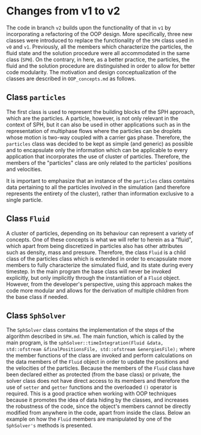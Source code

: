 # Changes from v1 to v2

The code in branch `v2` builds upon the functionality of that in `v1` by incorporating a refactoring of the OOP design. More specifically, three new classes were introduced to replace the functionality of the `SPH` class used in `v0` and `v1`. Previously, all the members which characterize the particles, the fluid state and the solution procedure were all accommodated in the same class (`SPH`). On the contrary, in here, as a better practice, the particles, the fluid and the solution procedure are distinguished in order to allow for better code modularity. The motivation and design conceptualization of the classes are described in `OOP_concepts.md` as follows.

## Class `particles`

The first class is used to represent the building blocks of the SPH approach, which are the particles. A particle, however, is not only relevant in the context of SPH, but it can also be used in other applications such as in the representation of multiphase flows where the particles can be droplets whose motion is two-way coupled with a carrier gas phase. Therefore, the `particles` class was decided to be kept as simple (and generic) as possible and to encapsulate only the information which can be applicable to every application that incorporates the use of cluster of particles. Therefore, the members of the "particles" class are only related to the particles' positions and velocities.

It is important to emphasize that an instance of the `particles` class contains data pertaining to all the particles involved in the simulation (and therefore represents the entirety of the cluster), rather than information exclusive to a single particle.

## Class `Fluid`

A cluster of particles, depending on its behaviour can represent a variety of concepts. One of these concepts is what we will refer to herein as a "fluid", which apart from being discretized in particles also has other attributes such as density, mass and pressure. Therefore, the class `Fluid` is a child class of the particles class which is extended in order to encapsulate more members to fully characterize the simulated fluid, and its state during every timestep. In the main program the base class will never be invoked explicitly, but only implicitly through the instantiation of a `Fluid` object. However, from the developer's perspective, using this approach makes the code more modular and allows for the derivation of multiple children from the base class if needed.

## Class `SphSolver`

The `SphSolver` class contains the implementation of the steps of the algorithm described in `SPH.md`. The main function, which is called by the main program, is the `sphSolver::timeIntegration(Fluid &data, std::ofstream &finalPositionsFile, std::ofstream &energiesFile);` where the member functions of the class are invoked and perform calculations on the data members of the `Fluid` object in order to update the positions and the velocities of the particles. Because the members of the `Fluid` class have been declared either as protected (from the base class) or private, the solver class does not have direct access to its members and therefore the use of `setter` and `getter` functions and the overloaded `()` operator is required. This is a good practice when working with OOP techniques because it promotes the idea of data hiding by the classes, and increases the robustness of the code, since the object's members cannot be directly modified from anywhere in the code, apart from inside the class. Below an example on how the `Fluid` members are manipulated by one of the `SphSolver's` methods is presented.
